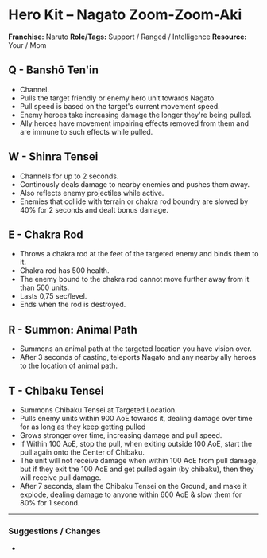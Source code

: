 # Hero Kit – Nagato Zoom-Zoom-Aki

**Franchise:** Naruto
**Role/Tags:** Support / Ranged / Intelligence
**Resource:** Your / Mom

## Q - Banshō Ten'in
- Channel.
- Pulls the target friendly or enemy hero unit towards Nagato.
- Pull speed is based on the target's current movement speed.
- Enemy heroes take increasing damage the longer they're being pulled.
- Ally heroes have movement impairing effects removed from them and are immune to such effects while pulled.

## W - Shinra Tensei
- Channels for up to 2 seconds.
- Continously deals damage to nearby enemies and pushes them away. 
- Also reflects enemy projectiles while active.
- Enemies that collide with terrain or chakra rod boundry are slowed by 40% for 2 seconds and dealt bonus damage.

## E - Chakra Rod
- Throws a chakra rod at the feet of the targeted enemy and binds them to it.
- Chakra rod has 500 health.
- The enemy bound to the chakra rod cannot move further away from it than 500 units.
- Lasts 0,75 sec/level.
- Ends when the rod is destroyed.

## R - Summon: Animal Path
- Summons an animal path at the targeted location you have vision over.
- After 3 seconds of casting, teleports Nagato and any nearby ally heroes to the location of animal path.

## T - Chibaku Tensei
- Summons Chibaku Tensei at Targeted Location.
- Pulls enemy units within 900 AoE towards it, dealing damage over time for as long as they keep getting pulled
- Grows stronger over time, increasing damage and pull speed.
- If Within 100 AoE, stop the pull, when exiting outside 100 AoE, start the pull again onto the Center of Chibaku.
- The unit will not receive damage when within 100 AoE from pull damage, but if they exit the 100 AoE and get pulled again (by chibaku), then they will receive pull damage.
- After 7 seconds, slam the Chibaku Tensei on the Ground, and make it explode, dealing damage to anyone within 600 AoE & slow them for 80% for 1 second.

---

### Suggestions / Changes
- <your notes here>